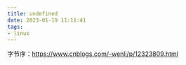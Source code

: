 ```yaml
---
title: undefined
date: 2023-01-19 11:11:41
tags:
- linux
---
```


字节序：https://www.cnblogs.com/-wenli/p/12323809.html

